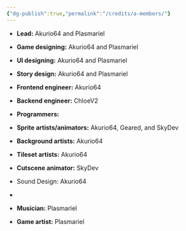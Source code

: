 ```yaml
---
{"dg-publish":true,"permalink":"/credits/a-members/"}
---
```


- **Lead:** Akurio64 and Plasmariel

- **Game designing:** Akurio64 and Plasmariel
- **UI designing:** Akurio64 and Plasmariel
- **Story design:** Akurio64 and Plasmariel

- **Frontend engineer:** Akurio64
- **Backend engineer:** ChloeV2
- **Programmers:** 

- **Sprite artists/animators:** Akurio64, Geared, and SkyDev
- **Background artists:** Akurio64
- **Tileset artists:** Akurio64

- **Cutscene animator:** SkyDev
- Sound Design: Akurio64
- 
- **Musician:** Plasmariel
- **Game artist:** Plasmariel